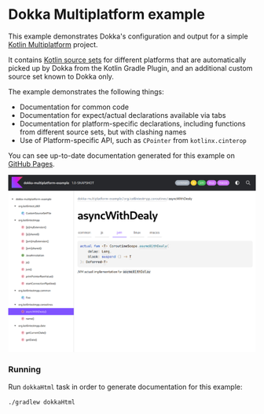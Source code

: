 # Dokka Multiplatform example

This example demonstrates Dokka's configuration and output for a simple 
[Kotlin Multiplatform](https://kotlinlang.org/docs/multiplatform.html) project.

It contains [Kotlin source sets](https://kotlinlang.org/docs/multiplatform-discover-project.html#source-sets) for different
platforms that are automatically picked up by Dokka from the Kotlin Gradle Plugin, and an additional custom source
set known to Dokka only.

The example demonstrates the following things:

* Documentation for common code
* Documentation for expect/actual declarations available via tabs
* Documentation for platform-specific declarations, including functions from different source sets, but 
  with clashing names
* Use of Platform-specific API, such as `CPointer` from `kotlinx.cinterop`

You can see up-to-date documentation generated for this example on
[GitHub Pages](https://kotlin.github.io/dokka/examples/dokka-multiplatform-example/html/index.html).

![screenshot demonstration of output](demo.png)

### Running

Run `dokkaHtml` task in order to generate documentation for this example:

```bash
./gradlew dokkaHtml
```
